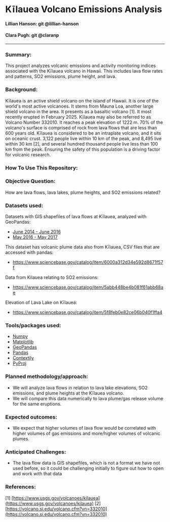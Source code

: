 # Kīlauea Volcano Emissions Analysis

#### Lillian Hanson: git @lillian-hanson
#### Clara Pugh: git @claranp
---

### Summary:
This project analyzes volcanic emissions and activity monitoring indices associated with the Kīlauea volcano in Hawaii. This includes lava flow rates and patterns, SO2 emissions, plume height, and lava.

### Background:
Kīlauea is an active shield volcano on the island of Hawaii. It is one of the world's most active volcanoes. It stems from Mauna Loa, another large shield volcano in the area. It presents as a basaltic volcano [1]. It most recently erupted in February 2025. Kīlauea may also be referred to as Volcano Number 332010. It reaches a peak elevation of 1222 m. 70% of the volcano's surface is comprised of rock from lava flows that are less than 600 years old. Kīlauea is considered to be an intraplate volcano, and it sits on oceanic crust. 3,122 people live within 10 km of the peak, and 8,495 live within 30 km [2], and several hundred thousand people live less than 100 km from the peak. Ensuring the safety of this population is a driving factor for volcanic research. 

### How To Use This Repository:

### Objective Question:
How are lava flows, lava lakes, plume heights, and SO2 emissions related?

### Datasets used:

Datasets with GIS shapefiles of lava flows at Kīlauea, analyzed with GeoPandas:
- [June 2014 - June 2016](https://www.sciencebase.gov/catalog/item/5cdd9871e4b029273746360f)
- [May 2016 - May 2017](https://www.sciencebase.gov/catalog/item/597230e4e4b0ec1a4885edc1)

This dataset has volcanic plume data also from Kīlauea, CSV files that are accessed with pandas: 
- https://www.sciencebase.gov/catalog/item/6000a312d34e592d8671f57f

Data from Kilauea relating to SO2 emissions: 
- https://www.sciencebase.gov/catalog/item/5abb448be4b081f61abb68ae

Elevation of Lava Lake on Kīlauea:
- https://www.sciencebase.gov/catalog/item/5f8feb0e82ce06b040f1ffa4

### Tools/packages used:
- [Numpy](https://numpy.org/)
- [Matplotlib](https://matplotlib.org/)
- [GeoPandas](https://geopandas.org/en/stable/)
- [Pandas](https://pandas.pydata.org/)
- [Contextily](https://contextily.readthedocs.io/en/latest/)
- [PyProj](https://pypi.org/project/pyproj/)

### Planned methodology/approach:
- We will analyze lava flows in relation to lava lake elevations, SO2 emissions, and plume heights at the Kīlauea volcano. 
- We will compare this data numerically to lava plume/gas release volume for the same eruptions.

### Expected outcomes:
- We expect that higher volumes of lava flow would be correlated with higher volumes of gas emissions and more/higher volumes of volcanic plumes.

### Anticipated Challenges:
- The lava flow data is GIS shapefiles, which is not a format we have not used before, so it could be challenging initially to figure out how to open and work with that data

### References:
[1] [https://www.usgs.gov/volcanoes/kilauea](https://www.usgs.gov/volcanoes/kilauea)
[2] [https://volcano.si.edu/volcano.cfm?vn=332010](https://volcano.si.edu/volcano.cfm?vn=332010)
